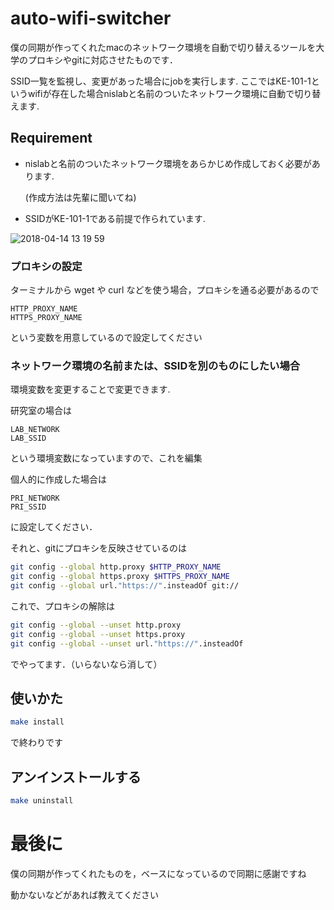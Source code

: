 # auto-wifi-switcher

僕の同期が作ってくれたmacのネットワーク環境を自動で切り替えるツールを大学のプロキシやgitに対応させたものです．

SSID一覧を監視し、変更があった場合にjobを実行します.
ここではKE-101-1というwifiが存在した場合nislabと名前のついたネットワーク環境に自動で切り替えます.

## Requirement

 * nislabと名前のついたネットワーク環境をあらかじめ作成しておく必要があります.

   (作成方法は先輩に聞いてね)
 * SSIDがKE-101-1である前提で作られています.

![2018-04-14 13 19 59](https://user-images.githubusercontent.com/12538942/38764428-c00d2eaa-3fe9-11e8-8227-c5644b92eb2b.png)

### プロキシの設定

ターミナルから wget や curl などを使う場合，プロキシを通る必要があるので

```
HTTP_PROXY_NAME
HTTPS_PROXY_NAME
```

という変数を用意しているので設定してください

### ネットワーク環境の名前または、SSIDを別のものにしたい場合

環境変数を変更することで変更できます.

研究室の場合は

```
LAB_NETWORK
LAB_SSID
```

という環境変数になっていますので、これを編集

個人的に作成した場合は
```
PRI_NETWORK
PRI_SSID
```

に設定してください．

それと、gitにプロキシを反映させているのは

```sh
git config --global http.proxy $HTTP_PROXY_NAME
git config --global https.proxy $HTTPS_PROXY_NAME
git config --global url."https://".insteadOf git://
```

これで、プロキシの解除は

```sh
git config --global --unset http.proxy
git config --global --unset https.proxy
git config --global --unset url."https://".insteadOf
```

でやってます．（いらないなら消して）


## 使いかた

```sh
make install
```
で終わりです

## アンインストールする

```sh
make uninstall
```

# 最後に
僕の同期が作ってくれたものを，ベースになっているので同期に感謝ですね

動かないなどがあれば教えてください